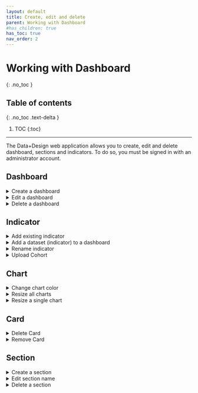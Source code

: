 ```yaml
---
layout: default
title: Create, edit and delete
parent: Working with Dashboard
#has_children: true
has_toc: true
nav_order: 2
---
```


# Working with Dashboard
{: .no_toc }

## Table of contents
{: .no_toc .text-delta }

1. TOC
{:toc}

---

The Data+Design web application allows you to create, edit and delete dashboard, sections and indicators. To do so, you must be signed in with an administrator account.

## Dashboard
<details markdown="block">
  <summary>
  Create a dashboard
  </summary>
  1. To create a new empty dashboard from scratch, click the Gear button on the main page, then choose Create Dashboard.
        -![Dashboard Interface]({{site.baseurl}}/assets/images/create-dash.png )
  2. Enter the new dashboard name. You can make it into a default dashboard by clicking the Default toggle switch.
  3. Once you’re done, click the Create button.
</details>

<details markdown="block">
  <summary>
  Edit a dashboard
  </summary>
  1.	To make changes on a dashboard, open the dashboard first using Dashboard Selector located in the main page.
  2.	Click the Gear from the dashboard, then choose Edit Dashboard.
    -![Dashboard Interface]({{site.baseurl}}/assets/images/edit-dash.png )
  3.	Change the name of the dashboard in the name field and then click Create.
</details>

<details markdown="block">
  <summary>
  Delete a dashboard
  </summary>
  Warning

  Deleting a dashboard will also remove any sections, indicators and alerts you have configured on that dashboard.
  To delete a dashboard you are currently viewing, follow these steps:
    * Click the Gear from the dashboard, then click Delete Dashboard, and then click Confirm to proceed.

-![Dashboard Interface]({{site.baseurl}}/assets/images/delete-dash.png )
</details>

## Indicator
<details markdown="block">
  <summary>
  Add existing indicator
  </summary>
  Add existing indicator to a section.

  -![Dashboard Interface]({{site.baseurl}}/assets/images/add-indicator.png )

  1.	Navigate the dashboard, then click the  plus (+) of the section, choose Existing.
  2.	Click the Disclosure button, then choose the indicator.
  3.	Once you’re done, click Create.

  -![Dashboard Interface]({{site.baseurl}}/assets/images/add-existing-indicator.png )

</details>

<details markdown="block">
  <summary>
  Add a dataset (indicator) to a dashboard
  </summary>
  You can upload external data in a .csv or excel format through the user interface.

  1.	Navigate the section where you want to upload the indicator and click plus (+).
  -![Dashboard Interface]({{site.baseurl}}/assets/images/upload-indicator.png )
  2.	Click Upload, a user interface will appear to help you upload the dataset.
  -![Dashboard Interface]({{site.baseurl}}/assets/images/section-upload-indicator.png )
  3.	Under Details section, import the .csv or excel, then click Next.
  4.	Under Select Columns section, select the columns that you want to be included in the indicator, then click Next.
  5.	Preview the dataset under Preview section, then click Next.
  6.	Select the update mode under Update Mode section, then click Next.
  7.	Under Name and Describe Your Dataset section, give the indicator a name and choose the appropriate chart.
  8.	Once you’re done, click the Update.
</details>

<details markdown="block">
  <summary>
  Rename indicator
  </summary>
  1.	Navigate the dashboard and click the Gear of the indicator, choose Rename.
  -![Dashboard Interface]({{site.baseurl}}/assets/images/rename-indicator.png )
  2.	In the Caption field, type the new name for the indicator. You may also want to put some information in the Info text field.
  3.	Click Update to apply changes.
</details>

<details markdown="block">
  <summary>
  Upload Cohort
  </summary>
  1.	Create cohort file for uploading (csv or excel).
  2.	Navigate to the dashboard and click Upload Cohort located just above the sections. A new user interface will appear to help you upload cohort.
  3.	Under Details section, upload the .csv or excel file.
  4.	Once you’re done, click Next.
  5.	Under Student Details and Dataset section, fill in the required fields.
  6.	Once you’re done, click Submit.

  If it was successful, a message should display informing the file was uploaded.
</details>

## Chart

<details markdown="block">
  <summary>
  Change chart color
  </summary>
  Maybe your indicator needs a little something else to make it more impactful. You can change the color of your chart.
  1. Choose the chart that you want to change. Click the Gear button, then choose Change Color.
  -![Dashboard Interface]({{site.baseurl}}/assets/images/change-chart-color.png )
  2. Click on the color that you want to change and pick the color scheme you want.
  3. Once you’re done, click the Update button.
</details>

<details markdown="block">
  <summary>
  Resize all charts
  </summary>
  You can resize charts in a dashboard all at once in just one click.
  * Navigate the dashboard and click the Gear button located just above the sections, then choose the squares to resize the charts in the dashboard.

  -![Dashboard Interface]({{site.baseurl}}/assets/images/resize-all-chart.png )
</details>

<details markdown="block">
  <summary>
  Resize a single chart
  </summary>
  * Navigate the Card and click the Gear button, then choose the square to resize the chart.
  -![Dashboard Interface]({{site.baseurl}}/assets/images/resize-chart.png )
</details>

## Card
<details markdown="block">
  <summary>
  Delete Card
  </summary>
  * Navigate the Card and click the Gear button, then click Delete Card.
</details>

<details markdown="block">
  <summary>
  Remove Card
  </summary>
  * Click on the indicator's Gear button and choose Remove, then click Confirm to remove card from the section.
</details>

## Section
<details markdown="block">
  <summary>
  Create a section
  </summary>
  1. Navigate the dashboard and click the Gear button located just above the sections.
  -![Dashboard Interface]({{site.baseurl}}/assets/images/add-section.png )
  2. Click Manage Sections, then choose Add.
  4. Enter the new section name.
  5. Once you’re done, click Create.
</details>

<details markdown="block">
  <summary>
  Edit section name
  </summary>
  *  Navigate the section and click the Pencil button.

  -![Dashboard Interface]({{site.baseurl}}/assets/images/rename-section.png )

  *  Give the section a new name.
  *  Once you’re done, click Update.
</details>

<details markdown="block">
  <summary>
  Delete a section
  </summary>
  * Navigate the section and click the Trash bin button, then click Confirm to delete section.

  -![Dashboard Interface]({{site.baseurl}}/assets/images/delete-section.png )

</details>
